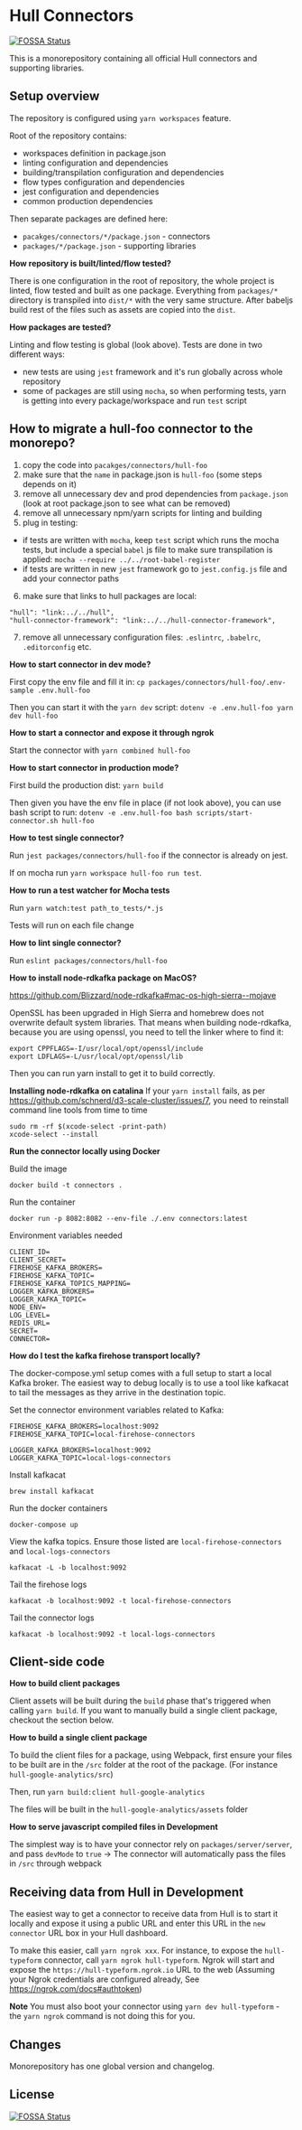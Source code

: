 # Hull Connectors
[![FOSSA Status](https://app.fossa.com/api/projects/git%2Bgithub.com%2Fhull%2Fhull-connectors.svg?type=shield)](https://app.fossa.com/projects/git%2Bgithub.com%2Fhull%2Fhull-connectors?ref=badge_shield)


This is a monorepository containing all official Hull connectors
and supporting libraries.

## Setup overview

The repository is configured using `yarn workspaces` feature.

Root of the repository contains:

- workspaces definition in package.json
- linting configuration and dependencies
- building/transpilation configuration and dependencies
- flow types configuration and dependencies
- jest configuration and dependencies
- common production dependencies

Then separate packages are defined here:

- `pacakges/connectors/*/package.json` - connectors
- `packages/*/package.json` - supporting libraries


**How repository is built/linted/flow tested?**

There is one configuration in the root of repository, the whole project is linted, flow tested and built as one package.
Everything from `packages/*` directory is transpiled into
`dist/*` with the very same structure.
After babeljs build rest of the files such as assets are copied into the `dist`.

**How packages are tested?**

Linting and flow testing is global (look above).
Tests are done in two different ways:

- new tests are using `jest` framework and it's run globally across whole repository
- some of packages are still using `mocha`, so when performing tests, yarn is getting into every package/workspace and run `test` script


## How to migrate a hull-foo connector to the monorepo?

1. copy the code into `pacakges/connectors/hull-foo`
2. make sure that the `name` in package.json is `hull-foo` (some steps depends on it)
3. remove all unnecessary dev and prod dependencies from `package.json` (look at root package.json to see what can be removed)
4. remove all unnecessary npm/yarn scripts for linting and building
5. plug in testing:
  - if tests are written with `mocha`, keep `test` script which runs the mocha tests, but include a special `babel` js file to make sure transpilation is applied: `mocha --require ../../root-babel-register`
  - if tests are written in new `jest` framework go to `jest.config.js` file and add your connector paths
6. make sure that links to hull packages are local:
  ```
  "hull": "link:../../hull",
  "hull-connector-framework": "link:../../hull-connector-framework",
  ```
7. remove all unnecessary configuration files: `.eslintrc`, `.babelrc`, `.editorconfig` etc.


**How to start connector in dev mode?**

First copy the env file and fill it in:
`cp packages/connectors/hull-foo/.env-sample .env.hull-foo`

Then you can start it with the `yarn dev` script:
`dotenv -e .env.hull-foo yarn dev hull-foo`

**How to start a connector and expose it through ngrok**

Start the connector with `yarn combined hull-foo`

**How to start connector in production mode?**

First build the production dist:
`yarn build`

Then given you have the env file in place (if not look above), you can use bash script to run:
`dotenv -e .env.hull-foo bash scripts/start-connector.sh hull-foo`


**How to test single connector?**

Run `jest packages/connectors/hull-foo` if the connector is already on jest.

If on mocha run `yarn workspace hull-foo run test`.

**How to run a test watcher for Mocha tests**

Run `yarn watch:test path_to_tests/*.js`

Tests will run on each file change

**How to lint single connector?**

Run `eslint packages/connectors/hull-foo`

**How to install node-rdkafka package on MacOS?**

https://github.com/Blizzard/node-rdkafka#mac-os-high-sierra--mojave

OpenSSL has been upgraded in High Sierra and homebrew does not overwrite default system libraries. That means when building node-rdkafka, because you are using openssl, you need to tell the linker where to find it:

```
export CPPFLAGS=-I/usr/local/opt/openssl/include
export LDFLAGS=-L/usr/local/opt/openssl/lib
```

Then you can run yarn install to get it to build correctly.

**Installing node-rdkafka on catalina**
If your `yarn install` fails, as per https://github.com/schnerd/d3-scale-cluster/issues/7, you need to reinstall command line tools from time to time

```
sudo rm -rf $(xcode-select -print-path)
xcode-select --install
```


**Run the connector locally using Docker**

Build the image
```
docker build -t connectors .
```

Run the container
```
docker run -p 8082:8082 --env-file ./.env connectors:latest
```

Environment variables needed
```
CLIENT_ID=
CLIENT_SECRET=
FIREHOSE_KAFKA_BROKERS=
FIREHOSE_KAFKA_TOPIC=
FIREHOSE_KAFKA_TOPICS_MAPPING=
LOGGER_KAFKA_BROKERS=
LOGGER_KAFKA_TOPIC=
NODE_ENV=
LOG_LEVEL=
REDIS_URL=
SECRET=
CONNECTOR=
```


**How do I test the kafka firehose transport locally?**

The docker-compose.yml setup comes with a full setup to start a local Kafka broker.
The easiest way to debug locally is to use a tool like kafkacat to tail the messages as they arrive in the destination topic.

Set the connector environment variables related to Kafka:
```
FIREHOSE_KAFKA_BROKERS=localhost:9092
FIREHOSE_KAFKA_TOPIC=local-firehose-connectors

LOGGER_KAFKA_BROKERS=localhost:9092
LOGGER_KAFKA_TOPIC=local-logs-connectors
```

Install kafkacat
```
brew install kafkacat
```

Run the docker containers
```
docker-compose up
```

View the kafka topics. Ensure those listed are `local-firehose-connectors` and `local-logs-connectors`
```
kafkacat -L -b localhost:9092
```

Tail the firehose logs
```
kafkacat -b localhost:9092 -t local-firehose-connectors
```

Tail the connector logs
```
kafkacat -b localhost:9092 -t local-logs-connectors
```
## Client-side code


**How to build client packages**

Client assets will be built during the `build` phase that's triggered when calling `yarn build`. If you want to manually build a single client package, checkout the section below.

**How to build a single client package**

To build the client files for a package, using Webpack, first ensure your files to be built are in the `/src` folder at the root of the package. (For instance `hull-google-analytics/src`)

Then, run `yarn build:client hull-google-analytics`

The files will be built in the `hull-google-analytics/assets` folder

**How to serve javascript compiled files in Development**

The simplest way is to have your connector rely on `packages/server/server`,
and pass `devMode` to `true` -> The connector will automatically pass the files in `/src` through webpack

## Receiving data from Hull in Development

The easiest way to get a connector to receive data from Hull is to start it locally and expose it using a public URL and enter this URL in the `new connector` URL box in your Hull dashboard.

To make this easier, call `yarn ngrok xxx`. For instance, to expose the `hull-typeform` connector, call `yarn ngrok hull-typeform`. Ngrok will start and expose the `https://hull-typeform.ngrok.io` URL to the web (Assuming your Ngrok credentials are configured already, See https://ngrok.com/docs#authtoken)

**Note** You must also boot your connector using `yarn dev hull-typeform` - the `yarn ngrok` command is not doing this for you.

## Changes

Monorepository has one global version and changelog.


## License
[![FOSSA Status](https://app.fossa.com/api/projects/git%2Bgithub.com%2Fhull%2Fhull-connectors.svg?type=large)](https://app.fossa.com/projects/git%2Bgithub.com%2Fhull%2Fhull-connectors?ref=badge_large)